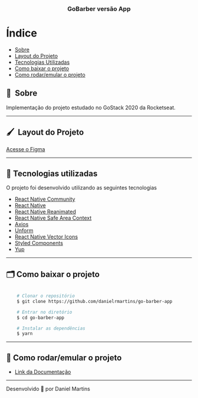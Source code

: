 <h3 align="center">
  GoBarber versão App
</h3>

# Índice

- [Sobre](#-sobre)
- [Layout do Projeto](#-layout)
- [Tecnologias Utilizadas](#-tecnologias-utilizadas)
- [Como baixar o projeto](#-como-baixar-o-projeto)
- [Como rodar/emular o projeto](#-como-rodar/emular-o-projeto)

## 🔖&nbsp; Sobre

Implementação do projeto estudado no GoStack 2020 da Rocketseat.

---

## 🖌&nbsp; Layout do Projeto 

[Acesse o Figma](https://www.figma.com/file/BXCihtXXh9p37lGsENV614/GoBarber?node-id=0%3A1)

---

## 🚀 Tecnologias utilizadas

O projeto foi desenvolvido utilizando as seguintes tecnologias

- [React Native Community](https://github.com/react-native-community)
- [React Native](https://reactnative.dev/)
- [React Native Reanimated](https://docs.swmansion.com/react-native-reanimated/)
- [React Native Safe Area Context](https://github.com/th3rdwave/react-native-safe-area-context)
- [Axios](https://github.com/axios/axios)
- [Unform](https://unform.dev/)
- [React Native Vector Icons](https://github.com/oblador/react-native-vector-icons)
- [Styled Components](https://styled-components.com/)
- [Yup](https://www.npmjs.com/package/yup)

---

## 🗂 Como baixar o projeto

```bash

    # Clonar o repositório
    $ git clone https://github.com/danielrmartins/go-barber-app

    # Entrar no diretório
    $ cd go-barber-app

    # Instalar as dependências
    $ yarn 
```

---

## 📱 Como rodar/emular o projeto
- [Link da Documentação](https://react-native.rocketseat.dev/)
---

Desenvolvido 💜 por Daniel Martins

